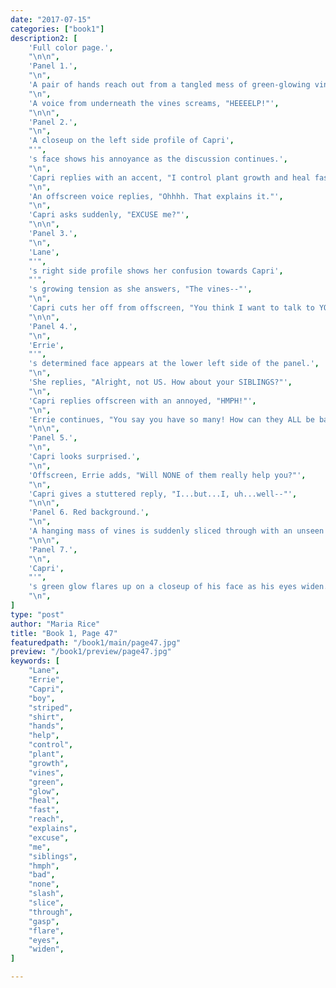 ```yaml
---
date: "2017-07-15"
categories: ["book1"]
description2: [
    'Full color page.',
    "\n\n",
    'Panel 1.',
    "\n",
    'A pair of hands reach out from a tangled mess of green-glowing vines. A small part of striped shirt is barely visible through the vines.',
    "\n",
    'A voice from underneath the vines screams, "HEEEELP!"',
    "\n\n",
    'Panel 2.',
    "\n",
    'A closeup on the left side profile of Capri',
    "'",
    's face shows his annoyance as the discussion continues.',
    "\n",
    'Capri replies with an accent, "I control plant growth and heal fast.',
    "\n",
    'An offscreen voice replies, "Ohhhh. That explains it."',
    "\n",
    'Capri asks suddenly, "EXCUSE me?"',
    "\n\n",
    'Panel 3.',
    "\n",
    'Lane',
    "'",
    's right side profile shows her confusion towards Capri',
    "'",
    's growing tension as she answers, "The vines--"',
    "\n",
    'Capri cuts her off from offscreen, "You think I want to talk to YOU about PLANTS?! Think again!"',
    "\n\n",
    'Panel 4.',
    "\n",
    'Errie',
    "'",
    's determined face appears at the lower left side of the panel.',
    "\n",
    'She replies, "Alright, not US. How about your SIBLINGS?"',
    "\n",
    'Capri replies offscreen with an annoyed, "HMPH!"',
    "\n",
    'Errie continues, "You say you have so many! How can they ALL be bad?"',
    "\n\n",
    'Panel 5.',
    "\n",
    'Capri looks surprised.',
    "\n",
    'Offscreen, Errie adds, "Will NONE of them really help you?"',
    "\n",
    'Capri gives a stuttered reply, "I...but...I, uh...well--"',
    "\n\n",  
    'Panel 6. Red background.',
    "\n",
    'A hanging mass of vines is suddenly sliced through with an unseen instrument ("SLASH!").',
    "\n\n",
    'Panel 7.',
    "\n",
    'Capri',
    "'",
    's green glow flares up on a closeup of his face as his eyes widen. He lets out a "GASP!".',
    "\n",
]
type: "post"
author: "Maria Rice"
title: "Book 1, Page 47"
featuredpath: "/book1/main/page47.jpg"
preview: "/book1/preview/page47.jpg"
keywords: [
    "Lane",
    "Errie",
    "Capri",
    "boy",
    "striped",
    "shirt",
    "hands",
    "help",
    "control",
    "plant",
    "growth",
    "vines",
    "green",
    "glow",
    "heal",
    "fast",
    "reach",
    "explains",
    "excuse",
    "me",
    "siblings",
    "hmph",
    "bad",
    "none",
    "slash",
    "slice",
    "through",
    "gasp",
    "flare",
    "eyes",
    "widen",
]

---
```


